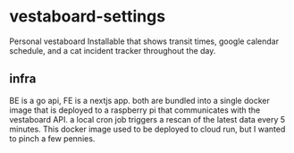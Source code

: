 # vestaboard-settings

Personal vestaboard Installable that shows transit times, google calendar schedule, and a cat incident tracker throughout the day.

## infra
BE is a go api, FE is a nextjs app. both are bundled into a single docker image that is deployed to a raspberry pi that communicates with the vestaboard API. a local cron job triggers a rescan of the latest data every 5 minutes. This docker image used to be deployed to cloud run, but I wanted to pinch a few pennies.
